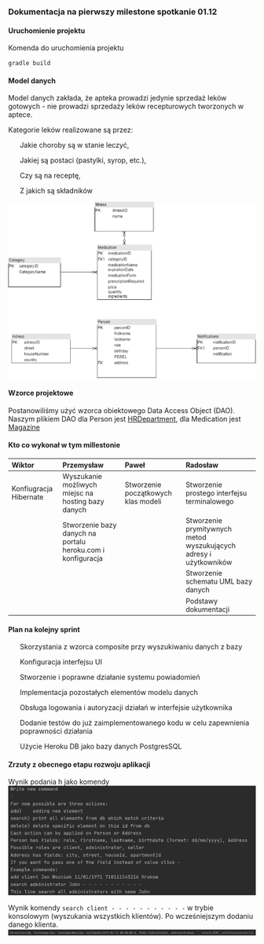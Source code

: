 ### Dokumentacja na pierwszy milestone spotkanie 01.12

#### Uruchomienie projektu

Komenda do uruchomienia projektu

```
gradle build
```

#### Model danych

Model danych zakłada, że apteka prowadzi jedynie sprzedaż leków gotowych - nie prowadzi sprzedaży leków recepturowych tworzonych w aptece.

Kategorie leków realizowane są przez:

<ul>
    Jakie choroby są w stanie leczyć,
</ul>
<ul>
    Jakiej są postaci (pastylki, syrop, etc.),
</ul>
<ul>
    Czy są na receptę,
</ul>
<ul>
    Z jakich są składników
</ul>

![Data Model](Drugshop.png)

#### Wzorce projektowe

Postanowiliśmy użyć wzorca obiektowego Data Access Object (DAO).
Naszym plikiem DAO dla Person jest [HRDepartment](src/main/java/pl.edu.agh.to.drugstore/model/business/HRDepartment),
dla Medication jest [Magazine](src/main/java/pl.edu.agh.to.drugstore/model/business/Magazine)

#### Kto co wykonał w tym millestonie

| Wiktor                 | Przemysław                                                  | Paweł                               | Radosław                                                          |
| :--------------------- | :---------------------------------------------------------- | :---------------------------------- | :---------------------------------------------------------------- |
| Konfiugracja Hibernate | Wyszukanie możliwych miejsc na hosting bazy danych          | Stworzenie początkowych klas modeli | Stworzenie prostego interfejsu terminalowego                      |
|                        | Stworzenie bazy danych na portalu heroku.com i konfiguracja |                                     | Stworzenie prymitywnych metod wyszukujących adresy i użytkowników |
|                        |                                                             |                                     | Stworzenie schematu UML bazy danych                               |
|                        |                                                             |                                     | Podstawy dokumentacji                                             |

#### Plan na kolejny sprint

<ul>
    Skorzystania z wzorca composite przy wyszukiwaniu danych z bazy
</ul>
<ul>
    Konfiguracja interfejsu UI
</ul>
<ul>
    Stworzenie i poprawne działanie systemu powiadomień
</ul>
<ul>
    Implementacja pozostałych elementów modelu danych
</ul>
<ul>
    Obsługa logowania i autoryzacji działań w interfejsie użytkownika
</ul>
<ul>
    Dodanie testów do już zaimplementowanego kodu w celu zapewnienia poprawności działania
</ul>
<ul>
    Użycie Heroku DB jako bazy danych PostgresSQL
</ul>

#### Zrzuty z obecnego etapu rozwoju aplikacji

Wynik podania h jako komendy
![Wynik podania h jako komendy](help.PNG)

Wynik komendy `search client - - - - - - - - - - -` w trybie konsolowym (wyszukania wszystkich klientów).
Po wcześniejszym dodaniu danego klienta.
![Search_Result](result_1.PNG)
